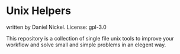 # Unix Helpers

written by Daniel Nickel.
License: gpl-3.0
<br>

This repository is a collection of single file unix tools to improve your workflow and solve small and simple problems in an elegent way.
